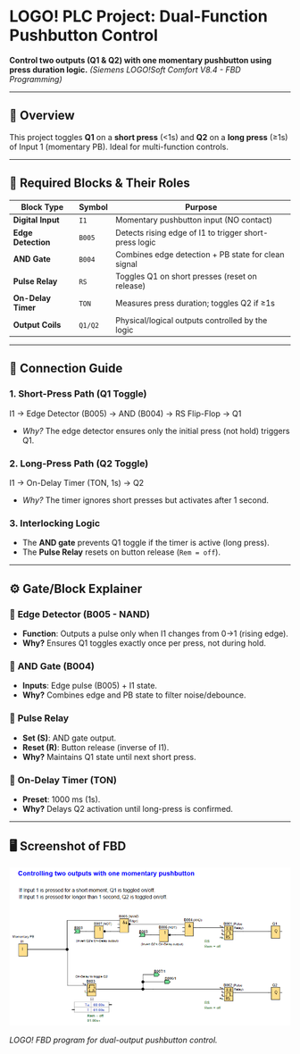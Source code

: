# LOGO! PLC Project: Dual-Function Pushbutton Control

**Control two outputs (Q1 & Q2) with one momentary pushbutton using press duration logic.**
*(Siemens LOGO!Soft Comfort V8.4 - FBD Programming)*

---

## 📌 Overview
This project toggles **Q1** on a **short press** (<1s) and **Q2** on a **long press** (≥1s) of Input 1 (momentary PB). Ideal for multi-function controls.

---

## 🧩 Required Blocks & Their Roles

| Block Type          | Symbol | Purpose                                                |
|---------------------|--------|--------------------------------------------------------|
| **Digital Input**   | `I1`   | Momentary pushbutton input (NO contact)                |
| **Edge Detection**  | `B005` | Detects rising edge of I1 to trigger short-press logic |
| **AND Gate**        | `B004` | Combines edge detection + PB state for clean signal    |
| **Pulse Relay**     | `RS`   | Toggles Q1 on short presses (reset on release)         |
| **On-Delay Timer**  | `TON`  | Measures press duration; toggles Q2 if ≥1s             |
| **Output Coils**    | `Q1/Q2`| Physical/logical outputs controlled by the logic       |

---

## 🔌 Connection Guide

### 1. **Short-Press Path (Q1 Toggle)**
I1 → Edge Detector (B005) → AND (B004) → RS Flip-Flop → Q1
- *Why?* The edge detector ensures only the initial press (not hold) triggers Q1.

### 2. **Long-Press Path (Q2 Toggle)**
I1 → On-Delay Timer (TON, 1s) → Q2
- *Why?* The timer ignores short presses but activates after 1 second.

### 3. **Interlocking Logic**
- The **AND gate** prevents Q1 toggle if the timer is active (long press).
- The **Pulse Relay** resets on button release (`Rem = off`).

---

## ⚙️ Gate/Block Explainer

### 🔹 **Edge Detector (B005 - NAND)**
- **Function**: Outputs a pulse only when I1 changes from 0→1 (rising edge).
- **Why?** Ensures Q1 toggles exactly once per press, not during hold.

### 🔹 **AND Gate (B004)**
- **Inputs**: Edge pulse (B005) + I1 state.
- **Why?** Combines edge and PB state to filter noise/debounce.

### 🔹 **Pulse Relay**
- **Set (S)**: AND gate output.
- **Reset (R)**: Button release (inverse of I1).
- **Why?** Maintains Q1 state until next short press.

### 🔹 **On-Delay Timer (TON)**
- **Preset**: 1000 ms (1s).
- **Why?** Delays Q2 activation until long-press is confirmed.

---

## 🖥️ Screenshot of FBD
![FBD Logic Diagram](FBD_screenshot.png)

*LOGO! FBD program for dual-output pushbutton control.*